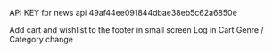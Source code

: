 API KEY for news api
49af44ee091844dbae38eb5c62a6850e

Add cart and wishlist to the footer in small screen
Log in
Cart
Genre / Category change
